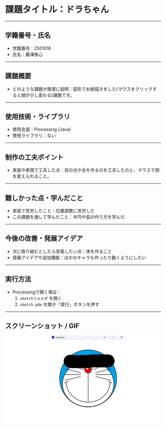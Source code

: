 # 課題タイトル：ドラちゃん

---

## 学籍番号・氏名
- 学籍番号：2501016
- 氏名：藤澤泰心

---

## 課題概要
- どのような課題か簡潔に説明：図形でお絵描きをした(マウスをクリックすると顔が少し変わる)課題です。
 

---

## 使用技術・ライブラリ
- 使用言語：Processing (Java)
- 使用ライブラリ：ない

---

## 制作の工夫ポイント
- 実装や表現で工夫した点：目の光や舌を作るのを工夫したのと、マウスで顔を変えられること。

---

## 難しかった点・学んだこと
- 実装で苦労したこと：位置調整に苦労した
- この課題を通して学んだこと：半円や弧の作り方を学んだ


---

## 今後の改善・発展アイデア
- 次に取り組むとしたら改善したい点：体を作ること
- 発展アイデアや追加機能：ほかのキャラも作ったり動くようにしたい

---

## 実行方法
- Processingで開く場合：
  1. `sketchフォルダ` を開く
  2. `sketch.pde` を開き「実行」ボタンを押す
---

## スクリーンショット / GIF
![作品のスクショ](dora.gif)
